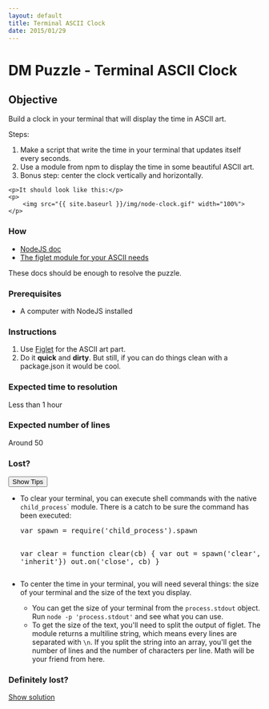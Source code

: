 ```yaml
---
layout: default
title: Terminal ASCII Clock
date: 2015/01/29
---
```

<h1>DM Puzzle - Terminal ASCII Clock</h1>

<h2>Objective</h2>

<div>
    <p>Build a clock in your terminal that will display the time in ASCII art.</p>
    <p>Steps:</p>
    <ol>
        <li>Make a script that write the time in your terminal that updates itself every seconds.</li>
        <li>Use a module from npm to display the time in some beautiful ASCII art.</li>
        <li>Bonus step: center the clock vertically and horizontally.</li>
    </ol>

    <p>It should look like this:</p>
    <p>
        <img src="{{ site.baseurl }}/img/node-clock.gif" width="100%">
    </p>
</div>

<h3>How</h3>
<div>
    <ul>
        <li><a target="_blank" href="http://nodejs.org/api/">NodeJS doc</a></li>
        <li><a target="_blank" href="https://www.npmjs.com/package/figlet">The figlet module for your ASCII needs</a></li>
    </ul>
    <p>These docs should be enough to resolve the puzzle. </p>
</div>

<h3>Prerequisites</h3>

<div>
    <ul>
        <li>A computer with NodeJS installed</li>
    </ul>
</div>

<h3>Instructions</h3>

<div>
    <ol>
        <li>Use <a href="https://www.npmjs.com/package/figlet">Figlet</a> for the ASCII art part.</li>
        <li>Do it <strong>quick</strong> and <strong>dirty</strong>. But still, if you can do things clean with a package.json it would be cool.</li>
    </ol>
</div>

<h3>Expected time to resolution</h3>
<div>
    <p>Less than 1 hour</p>
</div>

<h3>Expected number of lines</h3>
<div>
    <p>Around 50</p>
</div>

<h3>Lost?</h3>
<div>
    <button class="show-tips" id="show-tips">Show Tips</button>
    <div id="tips">
        <ul>
            <li>
                <p>To clear your terminal, you can execute shell commands with the native <code>child_process</code>` module. There is a catch to be sure the command has been executed:</p>
                <pre>var spawn = require('child_process').spawn

var clear = function clear(cb) {
  var out = spawn('clear', [], {stdio: 'inherit'})
  out.on('close', cb)
}</pre>
            </li>
            <li>
                <p>To center the time in your terminal, you will need several things: the size of your terminal and the size of the text you display.</p>
                <ul>
                    <li>You can get the size of your terminal from the <code>process.stdout</code> object. Run <code>node -p 'process.stdout'</code> and see what you can use.</li>
                    <li>To get the size of the text, you'll need to split the output of figlet. The module returns a multiline string, which means every lines are separated with <code>\n</code>. If you split the string into an array, you'll get the number of lines and the number of characters per line. Math will be your friend from here.</li>
                </ul>
            </li>
        </ul>
    </div>
</div>

<h3>Definitely lost?</h3>
<div>
    <p><a target="_blank" href="https://github.com/dailymotion/puzzles/blob/romain-berger/node-clock/index.js">Show solution</a></p>
</div>
</div>
